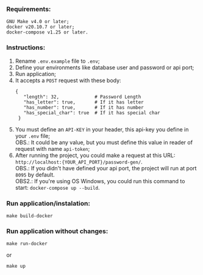 ### Requirements:
```shell script
GNU Make v4.0 or later;
docker v20.10.7 or later;
docker-compose v1.25 or later.
```
### Instructions:
1. Rename `.env.example` file to `.env`; 
2. Define your environments like database user and password or api port;
3. Run application;
4. It accepts a `POST` request with these body:
   ```shell script
   {
      "length": 32,             # Password Length
      "has_letter": true,       # If it has letter
      "has_number": true,       # If it has number
      "has_special_char": true  # If it has special char
    }
   ```
5. You must define an `API-KEY` in your header, this api-key you define in your `.env` file;<br />
OBS.: It could be any value, but you must define this value in reader of request with name `api-token`;<br />
6. After running the project, you could make a request at this URL: `http://localhost:{YOUR_API_PORT}/password-gen/`.<br />
OBS.: If you didn't have defined your api port, the project will run at port `8095` by default.<br />
OBS2.: If you're using OS Windows, you could run this command to start: `docker-compose up --build`.

### Run application/instalation:
```shell script
make build-docker
```

### Run application without changes:
```shell script
make run-docker
```
or
```shell script
make up
```
